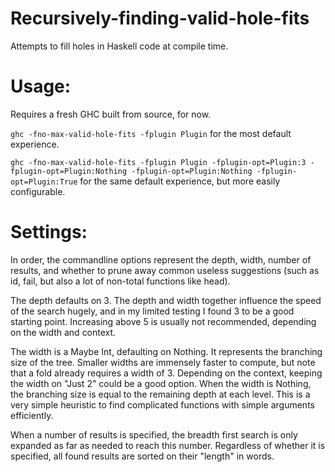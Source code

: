 # Recursively-finding-valid-hole-fits

Attempts to fill holes in Haskell code at compile time.

# Usage:

Requires a fresh GHC built from source, for now.

`ghc -fno-max-valid-hole-fits -fplugin Plugin` for the most default experience.

`ghc -fno-max-valid-hole-fits -fplugin Plugin -fplugin-opt=Plugin:3 -fplugin-opt=Plugin:Nothing -fplugin-opt=Plugin:Nothing -fplugin-opt=Plugin:True` for the same default experience, but more easily configurable.

# Settings:

In order, the commandline options represent the depth, width, number of results, and whether to prune away common useless suggestions (such as id, fail, but also a lot of non-total functions like head).

The depth defaults on 3. The depth and width together influence the speed of the search hugely, and in my limited testing I found 3 to be a good starting point. Increasing above 5 is usually not recommended, depending on the width and context.

The width is a Maybe Int, defaulting on Nothing. It represents the branching size of the tree. Smaller widths are immensely faster to compute, but note that a fold already requires a width of 3. Depending on the context, keeping the width on "Just 2" could be a good option. When the width is Nothing, the branching size is equal to the remaining depth at each level. This is a very simple heuristic to find complicated functions with simple arguments efficiently.

When a number of results is specified, the breadth first search is only expanded as far as needed to reach this number. Regardless of whether it is specified, all found results are sorted on their "length" in words.
